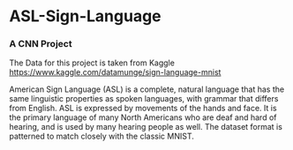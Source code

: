 # ASL-Sign-Language
### A CNN Project  
The Data for this project is taken from Kaggle https://www.kaggle.com/datamunge/sign-language-mnist  
  
American Sign Language (ASL) is a complete, natural language that has the same linguistic properties as spoken languages, with grammar that differs from English. ASL is expressed by movements of the hands and face. It is the primary language of many North Americans who are deaf and hard of hearing, and is used by many hearing people as well. The dataset format is patterned to match closely with the classic MNIST.

